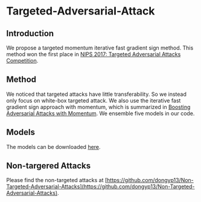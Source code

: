 # Targeted-Adversarial-Attack

## Introduction
We propose a targeted momentum iterative fast gradient sign method. This method won the first place in [NIPS 2017: Targeted Adversarial Attacks Competition](https://www.kaggle.com/c/nips-2017-targeted-adversarial-attack/leaderboard).

## Method
We noticed that targeted attacks have little transferability. So we instead only focus on white-box targeted attack. We also use the iterative fast gradient sign approach with momentum, which is summarized in [Boosting Adversarial Attacks with Momentum](https://arxiv.org/pdf/1710.06081.pdf). We ensemble five models in our code.

## Models
The models can be downloaded [here](http://ml.cs.tsinghua.edu.cn/~yinpeng/nips17/targeted/models.zip).

## Non-targered Attacks
Please find the non-targeted attacks at [https://github.com/dongyp13/Non-Targeted-Adversarial-Attacks](https://github.com/dongyp13/Non-Targeted-Adversarial-Attacks).
